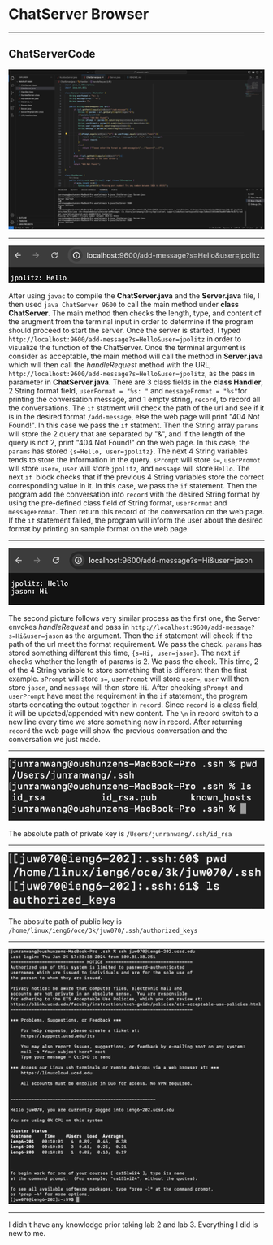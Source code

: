 ChatServer Browser
==================

***
ChatServerCode
--------------
![Image](Lab2_ServerCodeShot.png)
***

![Image](Lab2_ServerShot1.png)

After using `javac` to compile the **ChatServer.java** and the **Server.java** file, I then used `java ChatServer 9600` to call the main method under **class ChatServer**.
The main method then checks the length, type, and content of the arugment from the terminal input in order to determine if the program should proceed to start the server. 
Once the server is started, I typed `http://localhost:9600/add-message?s=Hello&user=jpolitz` in order to visualize the function of the ChatServer. Once the terminal argument is consider as acceptable, the main method will call the method in **Server.java** which will then call the *handleRequest* method with the URL, `http://localhost:9600/add-message?s=Hello&user=jpolitz`, as the pass in parameter in **ChatServer.java**. There are 3 class fields in the **class Handler**, 2 String format field, `userFormat = "%s: "` and `messageFromat = "%s"`for printing the conversation message, and 1 empty string, `record`, to record all the conversations. The `if` statment will check the path of the url and see if it is in the desired format `/add-message`, else the web page will print "404 Not Found!". In this case we pass the `if` statment. Then the String array `params` will store the 2 query that are separated by "&", and if the length of the query is not 2, print "404 Not Found!" on the web page. In this case, the `params` has stored `{s=Hello, user=jpolitz}`. The next 4 String variables tends to store the information in the query. `sPrompt` will store `s=`, `userPromot` will store `user=`, `user` will store `jpolitz`, and `message` will store `Hello`. The next `if `block checks that if the previous 4 String variables store the correct corresponding value in it. In this case, we pass the `if` statement. Then the program add the conversation into `record` with the desired String format by using the pre-defined class field of String format, `userFormat` and `messageFromat`. Then return this record of the conversation on the web page. If the `if` statement failed, the program will inform the user about the desired format by printing an sample format on the web page. 
***

![Image](Lab2_ServerShot2.png)

The second picture follows very similar process as the first one, the Server envokes *handleRequest* and pass in `http://localhost:9600/add-message?s=Hi&user=jason` as the argument. Then the `if` statement will check if the path of the url meet the format requirement. We pass the check. `params` has stored something different this time, `{s=Hi, user=jason}`. The next `if` checks whether the length of params is 2. We pass the check. This time, 2 of the 4 String variable to store something that is different than the first example. `sPrompt` will store `s=`, `userPromot` will store `user=`, `user` will then store `jason`, and `message` will then store `Hi`. After checking `sPrompt` and `userPrompt` have meet the requirement in the `if` statement, the program starts concating the output together in `record`. Since `record` is a class field, it will be updated/appended with new content. The `\n` in record switch to a new line every time we store something new in record. After returning `record` the web page will show the previous conversation and the conversation we just made.
***

![Image](Lab2_terminalPrivateKey.png)

The absolute path of private key is `/Users/junranwang/.ssh/id_rsa`
***

![Image](Lab2_terminalPublicKey.png)

The abosulte path of public key is `/home/linux/ieng6/oce/3k/juw070/.ssh/authorized_keys`
***

![Image](Lab2_sshLogin.png)
***

I didn't have any knowledge prior taking lab 2 and lab 3. Everything I did is new to me.
